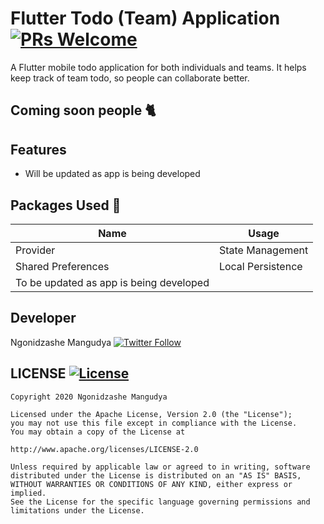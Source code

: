# Flutter Todo (Team) Application [![PRs Welcome](https://img.shields.io/badge/PRs-welcome-brightgreen.svg?style=flat-square)](http://makeapullrequest.com)

A Flutter mobile todo application for both individuals and teams. It helps keep track of team todo, so people can collaborate better.

## Coming soon people 🐈

## Features

* Will be updated as app is being developed

## Packages Used 🔌

| Name               | Usage             |
|--------------------|-------------------|
| Provider           | State Management  |
| Shared Preferences | Local Persistence |
| To be updated as app is being developed|

## Developer

Ngonidzashe Mangudya [![Twitter Follow](https://img.shields.io/twitter/follow/iamngoni_.svg?style=social)](https://twitter.com/iamngoni_)

## LICENSE [![License](http://img.shields.io/:license-Apache%202-blue.svg)](http://www.apache.org/licenses/LICENSE-2.0.txt)

	Copyright 2020 Ngonidzashe Mangudya

    Licensed under the Apache License, Version 2.0 (the "License");
    you may not use this file except in compliance with the License.
    You may obtain a copy of the License at

    http://www.apache.org/licenses/LICENSE-2.0

    Unless required by applicable law or agreed to in writing, software
    distributed under the License is distributed on an "AS IS" BASIS,
    WITHOUT WARRANTIES OR CONDITIONS OF ANY KIND, either express or implied.
    See the License for the specific language governing permissions and
    limitations under the License.
